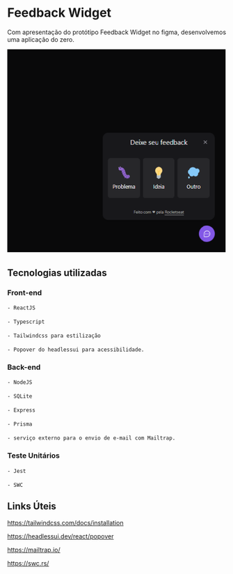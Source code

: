 # Feedback Widget

Com apresentação do protótipo Feedback Widget no figma, desenvolvemos uma aplicação do zero.

<p>
	<img src=".github/feedbackWidget.png">
</p>


## Tecnologias utilizadas
### Front-end
	- ReactJS

	- Typescript

	- Tailwindcss para estilização

	- Popover do headlessui para acessibilidade.
### Back-end
	- NodeJS

	- SQLite

	- Express

	- Prisma

	- serviço externo para o envio de e-mail com Mailtrap.
### Teste Unitários
	- Jest

	- SWC

## Links Úteis

https://tailwindcss.com/docs/installation

https://headlessui.dev/react/popover

https://mailtrap.io/

https://swc.rs/



